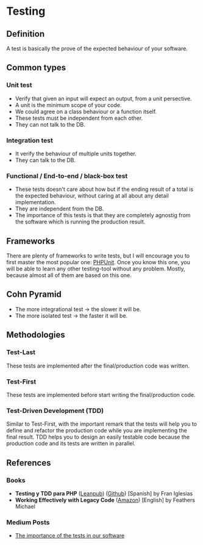 # Testing

## Definition

A test is basically the prove of the expected behaviour of your software.

## Common types

### Unit test

- Verify that given an input will expect an output, from a unit persective.
- A unit is the minimum scope of your code.
- We could agree on a class behaviour or a function itself.
- These tests must be independent from each other.
- They can not talk to the DB.

### Integration test

- It verify the behaviour of multiple units together.
- They can talk to the DB.

### Functional / End-to-end / black-box test

- These tests doesn't care about how but if the ending result of a total is the expected behaviour, without caring at all about any detail implementation.
- They are independent from the DB.
- The importance of this tests is that they are completely agnostig from the software which is running the production result.

## Frameworks

There are plenty of frameworks to write tests, but I will encourage you to first master the most popular one: [PHPUnit](https://phpunit.de/documentation.html). Once you know this one, you will be able to learn any other testing-tool without any problem. Mostly, because almost all of them are based on this one.

## Cohn Pyramid

- The more integrational test -> the slower it will be.
- The more isolated test -> the faster it will be.

## Methodologies

### Test-Last

These tests are implemented after the final/production code was written.

### Test-First

These tests are implemented before start writing the final/production code.

### Test-Driven Development (TDD)

Similar to Test-First, with the important remark that the tests will help you to define and refactor the production code while you are implementing the final result. TDD helps you to design an easily testable code because the production code and its tests are written in parallel.

## References

### Books

* **Testing y TDD para PHP** ([Leanpub](https://leanpub.com/testingytddparaphp/read)) ([Github](https://github.com/franiglesias/testing-php)) [Spanish] by Fran Iglesias
* **Working Effectively with Legacy Code** ([Amazon](https://www.amazon.es/Working-Effectively-Legacy-Robert-Martin/dp/0131177052)) [English] by Feathers Michael

### Medium Posts

* [The importance of the tests in our software](https://medium.com/@JesusValeraReales/the-importance-of-the-tests-in-our-software-71c6ca020cf6)
